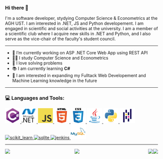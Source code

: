 ### Hi there 👋


I'm a software developer, stydying Computer Science & Econometrics at the AGH UST. I am interested in .NET, JS and Python developement. 
I am engaged in scientific and social activities at the university. I am a member of a scientific club where I acquire new skills in .NET and Python, and I also serve as the vice-chair of the faculty's student council. 


---
- 🔭 I’m currently working on ASP .NET Core Web App using REST API 
- 👨‍🎓 I study Computer Science and Econometrics
- 🧩 I love solving problems 
- 📚 I am currently learning **C#**
- 🚀 I am interested in expanding my Fulltack Web Developement and Machine Learning knowledge in the future
 ---
 
 <h3 align="left">💻 Languages and Tools:</h3>
<p align="left"> <a href="https://www.w3schools.com/cs/" target="_blank" rel="noreferrer"> <img src="https://raw.githubusercontent.com/devicons/devicon/master/icons/csharp/csharp-original.svg" alt="csharp" width="50" height="50"/> </a> <a href="https://dotnet.microsoft.com/" target="_blank" rel="noreferrer"> <img src="https://raw.githubusercontent.com/devicons/devicon/master/icons/dot-net/dot-net-original-wordmark.svg" alt="dotnet" width="50" height="50"/> </a>   <a href="https://developer.mozilla.org/en-US/docs/Web/JavaScript" target="_blank" rel="noreferrer"> <img src="https://raw.githubusercontent.com/devicons/devicon/master/icons/javascript/javascript-original.svg" alt="javascript" width="50" height="50"/> </a><a href="https://www.w3.org/html/" target="_blank" rel="noreferrer"> <img src="https://raw.githubusercontent.com/devicons/devicon/master/icons/html5/html5-original-wordmark.svg" alt="html5" width="50" height="50"/> </a> <a href="https://www.w3schools.com/css/" target="_blank" rel="noreferrer"> <img src="https://raw.githubusercontent.com/devicons/devicon/master/icons/css3/css3-original-wordmark.svg" alt="css3" width="50" height="50"/> </a><a href="https://www.java.com" target="_blank" rel="noreferrer"> <img src="https://raw.githubusercontent.com/devicons/devicon/master/icons/java/java-original.svg" alt="java" width="50" height="50"/> </a>  
  <a href="https://www.python.org" target="_blank" rel="noreferrer"> <img src="https://raw.githubusercontent.com/devicons/devicon/master/icons/python/python-original.svg" alt="python" width="50" height="50"/> </a> <a href="https://pandas.pydata.org/" target="_blank" rel="noreferrer"> <img src="https://raw.githubusercontent.com/devicons/devicon/2ae2a900d2f041da66e950e4d48052658d850630/icons/pandas/pandas-original.svg" alt="pandas" width="50" height="50"/> </a> <a href="https://scikit-learn.org/" target="_blank" rel="noreferrer"> <img src="https://upload.wikimedia.org/wikipedia/commons/0/05/Scikit_learn_logo_small.svg" alt="scikit_learn" width="50" height="50"/> </a><a href="https://www.sqlite.org/" target="_blank" rel="noreferrer"> <img src="https://www.vectorlogo.zone/logos/sqlite/sqlite-icon.svg" alt="sqlite" width="50" height="50"/> </a>  <a href="https://www.jenkins.io" target="_blank" rel="noreferrer"> <img src="https://www.vectorlogo.zone/logos/jenkins/jenkins-icon.svg" alt="jenkins" width="50" height="50"/> </a><a href="https://www.mysql.com/" target="_blank" rel="noreferrer"> <img src="https://raw.githubusercontent.com/devicons/devicon/master/icons/mysql/mysql-original-wordmark.svg" alt="mysql" width="50" height="50"/> </a>

---

<div style="display:flex;">
  <img src="https://github-readme-stats.vercel.app/api?username=kottoization&show_icons=true&theme=synthwave" style="width:47%;">
  <img src="https://github-readme-streak-stats.herokuapp.com/?user=kottoization&theme=synthwave" style="width:50%;">
  <img src="https://github-readme-stats.vercel.app/api/top-langs/?username=kottoization&size_weight=0.5&count_weight=0.5&theme=synthwave">
 <img src="https://github-readme-stats.vercel.app/api/wakatime?username=kottoization&theme=synthwave">
</div>

